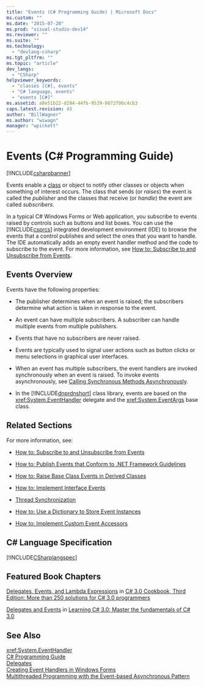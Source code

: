 ```yaml
---
title: "Events (C# Programming Guide) | Microsoft Docs"
ms.custom: ""
ms.date: "2015-07-20"
ms.prod: "visual-studio-dev14"
ms.reviewer: ""
ms.suite: ""
ms.technology: 
  - "devlang-csharp"
ms.tgt_pltfrm: ""
ms.topic: "article"
dev_langs: 
  - "CSharp"
helpviewer_keywords: 
  - "classes [C#], events"
  - "C# language, events"
  - "events [C#]"
ms.assetid: a8e51b22-d294-44fb-9539-0072f06c4cb3
caps.latest.revision: 43
author: "BillWagner"
ms.author: "wiwagn"
manager: "wpickett"
---
```

# Events (C# Programming Guide)
[!INCLUDE[csharpbanner](../../../includes/csharpbanner.md)]

Events enable a [class](../../../csharp/language-reference/keywords/class.md) or object to notify other classes or objects when something of interest occurs. The class that sends (or *raises*) the event is called the *publisher* and the classes that receive (or *handle*) the event are called *subscribers*.  
  
 In a typical C# Windows Forms or Web application, you subscribe to events raised by controls such as buttons and list boxes. You can use the [!INCLUDE[csprcs](../../../includes/csprcs-md.md)] integrated development environment (IDE) to browse the events that a control publishes and select the ones that you want to handle. The IDE automatically adds an empty event handler method and the code to subscribe to the event. For more information, see [How to: Subscribe to and Unsubscribe from Events](../../../csharp/programming-guide/events/how-to-subscribe-to-and-unsubscribe-from-events.md).  
  
## Events Overview  
 Events have the following properties:  
  
-   The publisher determines when an event is raised; the subscribers determine what action is taken in response to the event.  
  
-   An event can have multiple subscribers. A subscriber can handle multiple events from multiple publishers.  
  
-   Events that have no subscribers are never raised.  
  
-   Events are typically used to signal user actions such as button clicks or menu selections in graphical user interfaces.  
  
-   When an event has multiple subscribers, the event handlers are invoked synchronously when an event is raised. To invoke events asynchronously, see [Calling Synchronous Methods Asynchronously](../Topic/Calling%20Synchronous%20Methods%20Asynchronously.md).  
  
-   In the [!INCLUDE[dnprdnshort](../../../includes/dnprdnshort-md.md)] class library, events are based on the <xref:System.EventHandler> delegate and the <xref:System.EventArgs> base class.  
  
## Related Sections  
 For more information, see:  
  
-   [How to: Subscribe to and Unsubscribe from Events](../../../csharp/programming-guide/events/how-to-subscribe-to-and-unsubscribe-from-events.md)  
  
-   [How to: Publish Events that Conform to .NET Framework Guidelines](../../../csharp/programming-guide/events/how-to-publish-events-that-conform-to-net-framework-guidelines.md)  
  
-   [How to: Raise Base Class Events in Derived Classes](../../../csharp/programming-guide/events/how-to-raise-base-class-events-in-derived-classes.md)  
  
-   [How to:  Implement Interface Events](../../../csharp/programming-guide/events/how-to-implement-interface-events.md)  
  
-   [Thread Synchronization](../Topic/Thread%20Synchronization%20\(C%23%20and%20Visual%20Basic\).md)  
  
-   [How to: Use a Dictionary to Store Event Instances](../../../csharp/programming-guide/events/how-to-use-a-dictionary-to-store-event-instances.md)  
  
-   [How to: Implement Custom Event Accessors](../../../csharp/programming-guide/events/how-to-implement-custom-event-accessors.md)  
  
## C# Language Specification  
 [!INCLUDE[CSharplangspec](../../../includes/csharplangspec-md.md)]  
  
## Featured Book Chapters  
 [Delegates, Events, and Lambda Expressions](http://go.microsoft.com/fwlink/?LinkId=195395) in [C# 3.0 Cookbook, Third Edition: More than 250 solutions for C# 3.0 programmers](http://go.microsoft.com/fwlink/?LinkId=195369)  
  
 [Delegates and Events](http://go.microsoft.com/fwlink/?LinkId=195418) in [Learning C# 3.0: Master the fundamentals of C# 3.0](http://go.microsoft.com/fwlink/?LinkId=195412)  
  
## See Also  
 <xref:System.EventHandler>   
 [C# Programming Guide](../../../csharp/programming-guide/index.md)   
 [Delegates](../../../csharp/programming-guide/delegates/index.md)   
 [Creating Event Handlers in Windows Forms](../Topic/Creating%20Event%20Handlers%20in%20Windows%20Forms.md)   
 [Multithreaded Programming with the Event-based Asynchronous Pattern](../Topic/Multithreaded%20Programming%20with%20the%20Event-based%20Asynchronous%20Pattern.md)